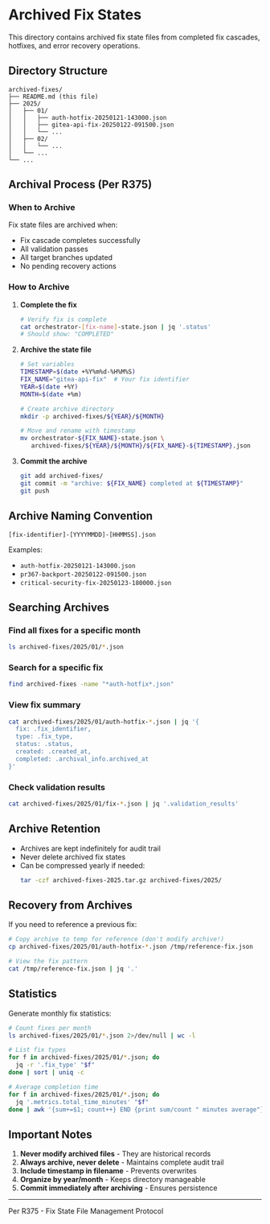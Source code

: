 # Archived Fix States

This directory contains archived fix state files from completed fix cascades, hotfixes, and error recovery operations.

## Directory Structure

```
archived-fixes/
├── README.md (this file)
├── 2025/
│   ├── 01/
│   │   ├── auth-hotfix-20250121-143000.json
│   │   ├── gitea-api-fix-20250122-091500.json
│   │   └── ...
│   ├── 02/
│   │   └── ...
│   └── ...
└── ...
```

## Archival Process (Per R375)

### When to Archive
Fix state files are archived when:
- Fix cascade completes successfully
- All validation passes
- All target branches updated
- No pending recovery actions

### How to Archive

1. **Complete the fix**
   ```bash
   # Verify fix is complete
   cat orchestrator-[fix-name]-state.json | jq '.status'
   # Should show: "COMPLETED"
   ```

2. **Archive the state file**
   ```bash
   # Set variables
   TIMESTAMP=$(date +%Y%m%d-%H%M%S)
   FIX_NAME="gitea-api-fix"  # Your fix identifier
   YEAR=$(date +%Y)
   MONTH=$(date +%m)

   # Create archive directory
   mkdir -p archived-fixes/${YEAR}/${MONTH}

   # Move and rename with timestamp
   mv orchestrator-${FIX_NAME}-state.json \
      archived-fixes/${YEAR}/${MONTH}/${FIX_NAME}-${TIMESTAMP}.json
   ```

3. **Commit the archive**
   ```bash
   git add archived-fixes/
   git commit -m "archive: ${FIX_NAME} completed at ${TIMESTAMP}"
   git push
   ```

## Archive Naming Convention

```
[fix-identifier]-[YYYYMMDD]-[HHMMSS].json
```

Examples:
- `auth-hotfix-20250121-143000.json`
- `pr367-backport-20250122-091500.json`
- `critical-security-fix-20250123-180000.json`

## Searching Archives

### Find all fixes for a specific month
```bash
ls archived-fixes/2025/01/*.json
```

### Search for a specific fix
```bash
find archived-fixes -name "*auth-hotfix*.json"
```

### View fix summary
```bash
cat archived-fixes/2025/01/auth-hotfix-*.json | jq '{
  fix: .fix_identifier,
  type: .fix_type,
  status: .status,
  created: .created_at,
  completed: .archival_info.archived_at
}'
```

### Check validation results
```bash
cat archived-fixes/2025/01/fix-*.json | jq '.validation_results'
```

## Archive Retention

- Archives are kept indefinitely for audit trail
- Never delete archived fix states
- Can be compressed yearly if needed:
  ```bash
  tar -czf archived-fixes-2025.tar.gz archived-fixes/2025/
  ```

## Recovery from Archives

If you need to reference a previous fix:

```bash
# Copy archive to temp for reference (don't modify archive!)
cp archived-fixes/2025/01/auth-hotfix-*.json /tmp/reference-fix.json

# View the fix pattern
cat /tmp/reference-fix.json | jq '.'
```

## Statistics

Generate monthly fix statistics:
```bash
# Count fixes per month
ls archived-fixes/2025/01/*.json 2>/dev/null | wc -l

# List fix types
for f in archived-fixes/2025/01/*.json; do
  jq -r '.fix_type' "$f"
done | sort | uniq -c

# Average completion time
for f in archived-fixes/2025/01/*.json; do
  jq '.metrics.total_time_minutes' "$f"
done | awk '{sum+=$1; count++} END {print sum/count " minutes average"}'
```

## Important Notes

1. **Never modify archived files** - They are historical records
2. **Always archive, never delete** - Maintains complete audit trail
3. **Include timestamp in filename** - Prevents overwrites
4. **Organize by year/month** - Keeps directory manageable
5. **Commit immediately after archiving** - Ensures persistence

---

Per R375 - Fix State File Management Protocol